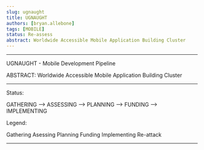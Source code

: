 ```yaml
---
slug: ugnaught
title: UGNAUGHT
authors: [bryan.allebone]
tags: [MOBILE]
status: Re-assess
abstract: Worldwide Accessible Mobile Application Building Cluster
---
```


---

UGNAUGHT - Mobile Development Pipeline

ABSTRACT: Worldwide Accessible Mobile Application Building Cluster

---

<!--truncate-->


Status:

GATHERING --> ASSESSING --> PLANNING --> FUNDING --> IMPLEMENTING

Legend: 

Gathering
Asessing
Planning
Funding
Implementing
Re-attack

---

